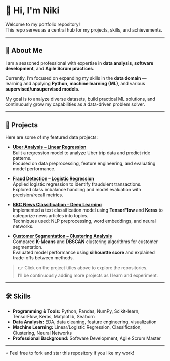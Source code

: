 # 👋 Hi, I'm Niki

Welcome to my portfolio repository!  
This repo serves as a central hub for my projects, skills, and achievements.

---

## 🚀 About Me

I am a seasoned professional with expertise in **data analysis**, **software development**, and **Agile Scrum practices**.  

Currently, I’m focused on expanding my skills in the **data domain** — learning and applying **Python**, **machine learning (ML)**, and various **supervised/unsupervised models**.  

My goal is to analyze diverse datasets, build practical ML solutions, and continuously grow my capabilities as a data-driven problem solver.

---

## 📂 Projects

Here are some of my featured data projects:

- [**Uber Analysis – Linear Regression**](https://github.com/nk-datahub/Data-Analysis-and-ML/P1)  
  Built a regression model to analyze Uber trip data and predict ride patterns.  
  Focused on data preprocessing, feature engineering, and evaluating model performance.

- [**Fraud Detection – Logistic Regression**](https://github.com/nk-datahub/Data-Analysis-and-ML/P2)  
  Applied logistic regression to identify fraudulent transactions.  
  Explored class imbalance handling and model evaluation with precision/recall metrics.

- [**BBC News Classification – Deep Learning**](https://github.com/nk-datahub/Data-Analysis-and-ML/P3)  
  Implemented a text classification model using **TensorFlow** and **Keras** to categorize news articles into topics.  
  Techniques used: NLP preprocessing, word embeddings, and neural networks.

- [**Customer Segmentation – Clustering Analysis**](https://github.com/nk-datahub/Data-Analysis-and-ML/P5)  
  Compared **K-Means** and **DBSCAN** clustering algorithms for customer segmentation.  
  Evaluated model performance using **silhouette score** and explained trade-offs between methods.

> 👉 Click on the project titles above to explore the repositories.  
> I’ll be continuously adding more projects as I learn and experiment.

---

## 🛠️ Skills

- **Programming & Tools:** Python, Pandas, NumPy, Scikit-learn, TensorFlow, Keras, Matplotlib, Seaborn 
- **Data Analysis:** EDA, data cleaning, feature engineering, visualization  
- **Machine Learning:** Linear/Logistic Regression, Classification, Clustering, Neural Networks  
- **Professional Background:** Software Development, Agile Scrum Master  

---
⭐️ Feel free to fork and star this repository if you like my work!
